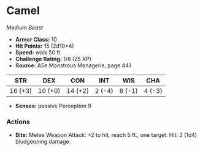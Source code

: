 # Camel

*Medium* *Beast*

- **Armor Class:** 10
- **Hit Points:** 15 (2d10+4)
- **Speed:** walk 50 ft.
- **Challenge Rating:** 1/8 (25 XP)
- **Source:** A5e Monstrous Menagerie, page 441

| STR | DEX | CON | INT | WIS | CHA |
| --- | --- | --- | --- | --- | --- |
| 16 (+3) | 10 (+0) | 14 (+2) | 2 (-4) | 8 (-1) | 4 (-3) |

- **Senses:** passive Perception 9

### Actions

- **Bite:** Melee Weapon Attack: +2 to hit, reach 5 ft., one target. Hit: 2 (1d4) bludgeoning damage.


